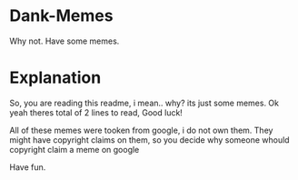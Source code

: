 # Dank-Memes
Why not. Have some memes.

# Explanation
So, you are reading this readme, i mean.. why? its just some memes. Ok yeah theres total of 2 lines to read, Good luck!

All of these memes were tooken from google, i do not own them. They might have copyright claims on them, so you decide why someone whould copyright claim a meme on google

Have fun.
